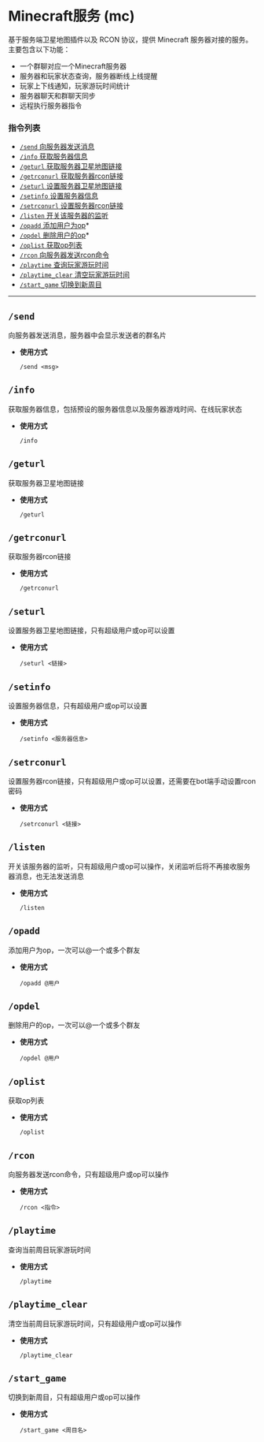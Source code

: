 # Minecraft服务 (mc)

基于服务端卫星地图插件以及 RCON 协议，提供 Minecraft 服务器对接的服务。主要包含以下功能：
- 一个群聊对应一个Minecraft服务器
- 服务器和玩家状态查询，服务器断线上线提醒
- 玩家上下线通知，玩家游玩时间统计
- 服务器聊天和群聊天同步
- 远程执行服务器指令


###  指令列表

- [`/send` 向服务器发送消息](#send-msg)
- [`/info` 获取服务器信息](#info)
- [`/geturl` 获取服务器卫星地图链接](#geturl)
- [`/getrconurl` 获取服务器rcon链接](#getrconurl)
- [`/seturl` 设置服务器卫星地图链接](#seturl-url)
- [`/setinfo` 设置服务器信息](#setinfo-info)
- [`/setrconurl` 设置服务器rcon链接](#setrconurl-url)
- [`/listen` 开关该服务器的监听](#listen)
- [`/opadd` 添加用户为op](#opadd-user)*
- [`/opdel` 删除用户的op](#opdel-user)*
- [`/oplist` 获取op列表](#oplist)
- [`/rcon` 向服务器发送rcon命令](#rcon-cmd)
- [`/playtime` 查询玩家游玩时间](#playtime)
- [`/playtime_clear` 清空玩家游玩时间](#playtime_clear)
- [`/start_game` 切换到新周目](#start_game-gamename)

---


## `/send`

向服务器发送消息，服务器中会显示发送者的群名片

- **使用方式**

    `/send <msg>`


## `/info`

获取服务器信息，包括预设的服务器信息以及服务器游戏时间、在线玩家状态

- **使用方式**

    `/info`


## `/geturl`

获取服务器卫星地图链接

- **使用方式**

    `/geturl`


## `/getrconurl`

获取服务器rcon链接

- **使用方式**

    `/getrconurl`


## `/seturl`

设置服务器卫星地图链接，只有超级用户或op可以设置

- **使用方式**

    `/seturl <链接>`


## `/setinfo`

设置服务器信息，只有超级用户或op可以设置

- **使用方式**

    `/setinfo <服务器信息>`


## `/setrconurl`

设置服务器rcon链接，只有超级用户或op可以设置，还需要在bot端手动设置rcon密码

- **使用方式**

    `/setrconurl <链接>`


## `/listen`

开关该服务器的监听，只有超级用户或op可以操作，关闭监听后将不再接收服务器消息，也无法发送消息

- **使用方式**

    `/listen`


## `/opadd`

添加用户为op，一次可以@一个或多个群友

- **使用方式**

    `/opadd @用户`


## `/opdel`

删除用户的op，一次可以@一个或多个群友

- **使用方式**

    `/opdel @用户`


## `/oplist`

获取op列表

- **使用方式**

    `/oplist`


## `/rcon`

向服务器发送rcon命令，只有超级用户或op可以操作

- **使用方式**

    `/rcon <指令>`


## `/playtime`

查询当前周目玩家游玩时间

- **使用方式**

    `/playtime`


## `/playtime_clear`

清空当前周目玩家游玩时间，只有超级用户或op可以操作

- **使用方式**

    `/playtime_clear`


## `/start_game`

切换到新周目，只有超级用户或op可以操作

- **使用方式**

    `/start_game <周目名>`




